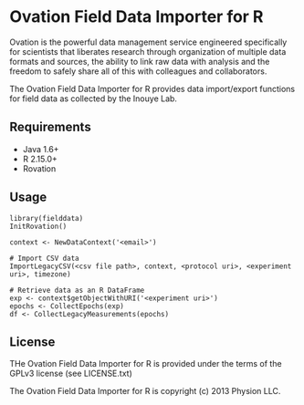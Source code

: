 # Ovation Field Data Importer for R

Ovation is the powerful data management service engineered specifically for scientists that liberates research through organization of multiple data formats and sources, the ability to link raw data with analysis and the freedom to safely share all of this with colleagues and collaborators.

The Ovation Field Data Importer for R provides data import/export functions for field data as collected by the Inouye Lab.


## Requirements

* Java 1.6+
* R 2.15.0+
* Rovation

## Usage

    library(fielddata)
    InitRovation()
    
    context <- NewDataContext('<email>')
    
    # Import CSV data
    ImportLegacyCSV(<csv file path>, context, <protocol uri>, <experiment uri>, timezone)
    
    # Retrieve data as an R DataFrame
    exp <- context$getObjectWithURI('<experiment uri>')
    epochs <- CollectEpochs(exp)
    df <- CollectLegacyMeasurements(epochs)
    
## License
THe Ovation Field Data Importer for R is provided under the terms of the GPLv3 license (see LICENSE.txt)

The Ovation Field Data Importer for R is copyright (c) 2013 Physion LLC.

